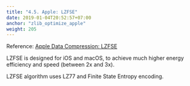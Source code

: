 ```yaml
---
title: "4.5. Apple: LZFSE"
date: 2019-01-04T20:52:57+07:00
anchor: "zlib_optimize_apple"
weight: 205
---
```


Reference: [Apple Data Compression: LZFSE](https://developer.apple.com/documentation/compression/data_compression)

LZFSE is designed for iOS and macOS, to achieve much higher energy efficiency and speed (between 2x and 3x).

LZFSE algorithm uses <bold>LZ77</bold> and <bold>Finite State Entropy encoding</bold>.
